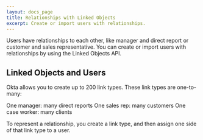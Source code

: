 ```yaml
---
layout: docs_page
title: Relationships with Linked Objects
excerpt: Create or import users with relationships.
---
```


Users have relationships to each other, like manager and direct report or customer and sales representative. You can create or import users with relationships by using the Linked Objects API.

## Linked Objects and Users

Okta allows you to create up to 200 link types. These link types are one-to-many:

One manager: many direct reports
One sales rep: many customers
One case worker: many clients

To represent a relationship, you create a link type, and then assign one side of that link type to a user. 
